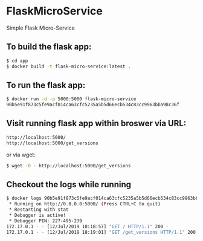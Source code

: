 # FlaskMicroService
Simple Flask Micro-Service

## To build the flask app:
```bash
$ cd app
$ docker build -t flask-micro-service:latest .
```

## To run the flask app:
```bash
$ docker run -d -p 5000:5000 flask-micro-service
90b5e91f873c5fe9acf014ca63cfc5235a5b5d66ecb534c83cc9963bba98c36f
```

## Visit running flask app within broswer via URL:
```bash
http://localhost:5000/
http://localhost:5000/get_versions
```
or via wget:
```bash
$ wget -O - http://localhost:5000/get_versions
```

## Checkout the logs while running
```bash
$ docker logs 90b5e91f873c5fe9acf014ca63cfc5235a5b5d66ecb534c83cc9963bba98c36f
 * Running on http://0.0.0.0:5000/ (Press CTRL+C to quit)
 * Restarting with stat
 * Debugger is active!
 * Debugger PIN: 227-495-239
172.17.0.1 - - [12/Jul/2019 18:18:57] "GET / HTTP/1.1" 200 -
172.17.0.1 - - [12/Jul/2019 18:19:01] "GET /get_versions HTTP/1.1" 200 -
```

